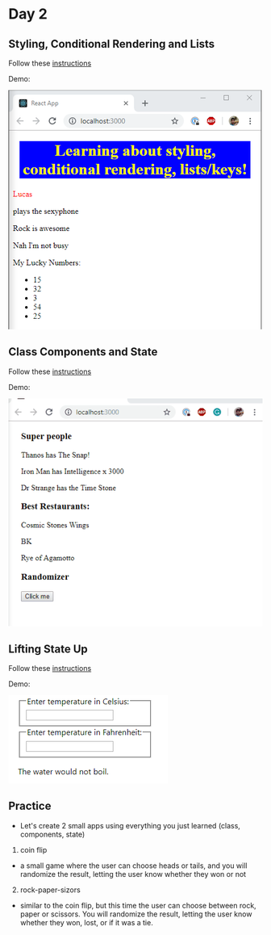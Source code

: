 # Day 2

## Styling, Conditional Rendering and Lists

Follow these [instructions](./conditionals-and-lists)

Demo:

![Demo](./conditionals-and-lists/demo.PNG)

## Class Components and State

Follow these [instructions](./class-components-and-state)

Demo:

![Demo](./class-components-and-state/demo.gif)

## Lifting State Up

Follow these [instructions](./lifting-state-thermormeter)

Demo:

![Demo](./lifting-state-thermormeter/demo.gif)

## Practice

- Let's create 2 small apps using everything you just learned (class, components, state)

1. coin flip

- a small game where the user can choose heads or tails, and you will randomize the result, letting the user know whether they won or not

2. rock-paper-sizors

- similar to the coin flip, but this time the user can choose between rock, paper or scissors. You will randomize the result, letting the user know whether they won, lost, or if it was a tie.
